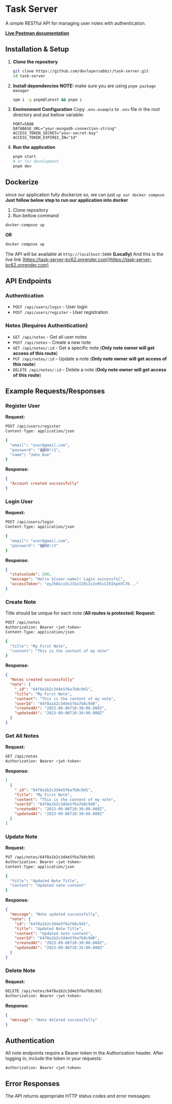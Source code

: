 # Task Server

A simple RESTful API for managing user notes with authentication.

**[Live Postman documentation](https://documenter.getpostman.com/view/20290900/2sB3BAKXSr)**

## Installation & Setup

1. **Clone the repository**

   ```bash
   git clone https://github.com/devlopersabbir/task-server.git
   cd task-server
   ```

2. **Install dependencies**
   **NOTE:** make sure you are using `pnpm package manager`

   ```bash
   npm i -g pnpm@latest && pnpm i
   ```

3. **Environment Configuration**
   Copy `.env.example` to `.env` file in the root directory and put bellow variable:

   ```env
   PORT=5000
   DATABASE_URL="your-mongodb-connection-string"
   ACCESS_TOKEN_SECRET="your-secret-key"
   ACCESS_TOKEN_EXPIRES_IN="1d"
   ```

4. **Run the application**
   ```bash
   pnpm start
   # or for development
   pnpm dev
   ```

## Dockerize

since our application fully dockerize so, we can just `up our docker compose`
**Just follow below step to run our application into docker**

1. Clone repository
2. Run bellow command

```bash
docker-compose up
```

**OR**

```bash
docker compose up
```

The API will be available at `http://localhost:5000` **(Locally)**
And this is the live link [https://task-server-bc62.onrender.com](https://task-server-bc62.onrender.com)

## API Endpoints

### Authentication

- `POST /api/users/login` - User login
- `POST /api/users/register` - User registration

### Notes (Requires Authentication)

- `GET /api/notes` - Get all user notes
- `POST /api/notes` - Create a new note
- `GET /api/notes/:id` - Get a specific note (**Only note owner will get access of this route**)
- `PUT /api/notes/:id` - Update a note (**Only note owner will get access of this route**)
- `DELETE /api/notes/:id` - Delete a note (**Only note owner will get access of this route**)

## Example Requests/Responses

### Register User

**Request:**

```bash
POST /api/users/register
Content-Type: application/json

{
  "email": "user@gmail.com",
  "password": "$@BB!r2",
  "name": "John Doe"
}
```

**Response:**

```json
{
  "Account created successfully"
}
```

### Login User

**Request:**

```bash
POST /api/users/login
Content-Type: application/json

{
  "email": "user@gmail.com",
  "password": "$@BB!r2"
}
```

**Response:**

```json
{
  "statusCode": 200,
  "message": "Hello ${user.name}! Login successful",
  "accessToken": "eyJhbGciOiJIUzI1NiIsInR5cCI6IkpXVCJ9..."
}
```

### Create Note

Title should be unique for each note (**All routes is protected**)
**Request:**

```bash
POST /api/notes
Authorization: Bearer <jwt-token>
Content-Type: application/json

{
  "title": "My First Note",
  "content": "This is the content of my note"
}
```

**Response:**

```json
{
  "Notes created successfully"
  "note": {
    "_id": "64f8a1b2c3d4e5f6a7b8c9d1",
    "title": "My First Note",
    "content": "This is the content of my note",
    "userId": "64f8a1b2c3d4e5f6a7b8c9d0",
    "createdAt": "2023-09-06T10:30:00.000Z",
    "updatedAt": "2023-09-06T10:30:00.000Z"
  }
}
```

### Get All Notes

**Request:**

```bash
GET /api/notes
Authorization: Bearer <jwt-token>
```

**Response:**

```json
[
  {
    "_id": "64f8a1b2c3d4e5f6a7b8c9d1",
    "title": "My First Note",
    "content": "This is the content of my note",
    "userId": "64f8a1b2c3d4e5f6a7b8c9d0",
    "createdAt": "2023-09-06T10:30:00.000Z",
    "updatedAt": "2023-09-06T10:30:00.000Z"
  }
]
```

### Update Note

**Request:**

```bash
PUT /api/notes/64f8a1b2c3d4e5f6a7b8c9d1
Authorization: Bearer <jwt-token>
Content-Type: application/json

{
  "title": "Updated Note Title",
  "content": "Updated note content"
}
```

**Response:**

```json
{
  "message": "Note updated successfully",
  "note": {
    "id": "64f8a1b2c3d4e5f6a7b8c9d1",
    "title": "Updated Note Title",
    "content": "Updated note content",
    "userId": "64f8a1b2c3d4e5f6a7b8c9d0",
    "createdAt": "2023-09-06T10:30:00.000Z",
    "updatedAt": "2023-09-06T10:35:00.000Z"
  }
}
```

### Delete Note

**Request:**

```bash
DELETE /api/notes/64f8a1b2c3d4e5f6a7b8c9d1
Authorization: Bearer <jwt-token>
```

**Response:**

```json
{
  "message": "Note deleted successfully"
}
```

## Authentication

All note endpoints require a Bearer token in the Authorization header. After logging in, include the token in your requests:

```
Authorization: Bearer <jwt-token>
```

## Error Responses

The API returns appropriate HTTP status codes and error messages:
